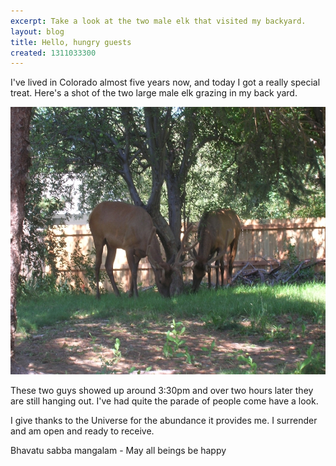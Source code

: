 ```yaml
---
excerpt: Take a look at the two male elk that visited my backyard.
layout: blog
title: Hello, hungry guests
created: 1311033300
---
```

<p>I've lived in Colorado almost five years now, and today I got a really special treat. Here's a shot of the two large male elk grazing in my back yard.</p><div class="blogphoto"><img src="/sites/blog.marceisaacson.com/files/pictures/elk-grazing.jpg" alt="Elk Grazing in my back yard" width="572" height="428" /></div><p>These two guys showed up around 3:30pm and over two hours later they are still hanging out. I've had quite the parade of people come have a look.</p><p>I give thanks to the Universe for the abundance it provides me. I surrender and am open and ready to receive.</p><p>Bhavatu sabba mangalam - May all beings be happy</p>
